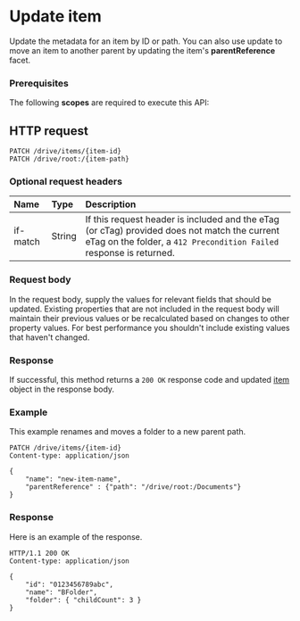# Update item

Update the metadata for an item by ID or path. You can also use update to move
an item to another parent by updating the item's **parentReference** facet.

### Prerequisites
The following **scopes** are required to execute this API: 

## HTTP request
<!-- { "blockType": "ignored" } -->
```http
PATCH /drive/items/{item-id}
PATCH /drive/root:/{item-path}
```

### Optional request headers

| Name       | Type | Description                                                                                                                                                         |
|:-----------|:------|:--------------------------------------------------------------------------------------------------------------------------------------------------------------------|
| if-match | String  | If this request header is included and the eTag (or cTag) provided does not match the current eTag on the folder, a `412 Precondition Failed` response is returned. |

### Request body
In the request body, supply the values for relevant fields that should be
updated. Existing properties that are not included in the request body
will maintain their previous values or be recalculated based on changes to other
property values. For best performance you shouldn't include existing values
that haven't changed.

### Response
If successful, this method returns a `200 OK` response code and updated [item](../resources/item.md) object in the response body.
### Example
This example renames and moves a folder to a new parent path.
<!-- {
  "blockType": "request",
  "name": "update_item"
}-->
```http
PATCH /drive/items/{item-id}
Content-type: application/json

{
	"name": "new-item-name",
	"parentReference" : {"path": "/drive/root:/Documents"}
}
```

### Response
Here is an example of the response.
<!-- {
  "blockType": "response",
  "truncated": false,
  "@odata.type": "microsoft.graph.item"
} -->
```http
HTTP/1.1 200 OK
Content-type: application/json

{
	"id": "0123456789abc",
	"name": "BFolder",
	"folder": { "childCount": 3 }
}
```

<!-- uuid: 8fcb5dbc-d5aa-4681-8e31-b001d5168d79
2015-10-25 14:57:30 UTC -->
<!-- {
  "type": "#page.annotation",
  "description": "Update item",
  "keywords": "",
  "section": "documentation",
  "tocPath": ""
}-->
